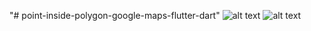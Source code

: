 "# point-inside-polygon-google-maps-flutter-dart"
![alt text](https://1.bp.blogspot.com/-ocOgvWgaJkE/YEYior4mI5I/AAAAAAAABu8/Mf_GOd4UhU8EAmfT3whLazqq57zhj8iTwCLcBGAsYHQ/s0/1.jpg)
![alt text](https://1.bp.blogspot.com/-ocOgvWgaJkE/YEYior4mI5I/AAAAAAAABu8/Mf_GOd4UhU8EAmfT3whLazqq57zhj8iTwCLcBGAsYHQ/s0/1.jpg)
